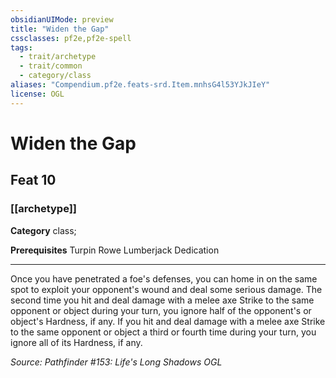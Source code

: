 ```yaml
---
obsidianUIMode: preview
title: "Widen the Gap"
cssclasses: pf2e,pf2e-spell
tags:
  - trait/archetype
  - trait/common
  - category/class
aliases: "Compendium.pf2e.feats-srd.Item.mnhsG4l53YJkJIeY"
license: OGL
---
```

# Widen the Gap
## Feat 10
### [[archetype]]

**Category** class; 



**Prerequisites** Turpin Rowe Lumberjack Dedication
* * *
Once you have penetrated a foe's defenses, you can home in on the same spot to exploit your opponent's wound and deal some serious damage. The second time you hit and deal damage with a melee axe Strike to the same opponent or object during your turn, you ignore half of the opponent's or object's Hardness, if any. If you hit and deal damage with a melee axe Strike to the same opponent or object a third or fourth time during your turn, you ignore all of its Hardness, if any.

*Source: Pathfinder #153: Life's Long Shadows*
*OGL*
